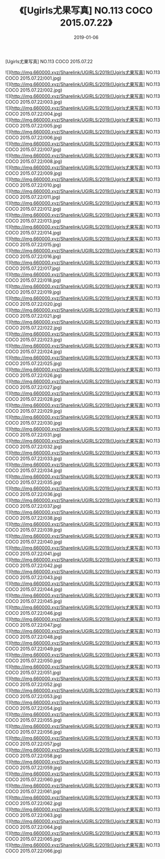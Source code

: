 ﻿---
layout: post
title:  《[Ugirls尤果写真] NO.113 COCO 2015.07.22》
date:   2019-01-06
img: http://img.660000.xyz/Sharelink/UGIRLS/2019/[Ugirls尤果写真] NO.113 COCO 2015.07.22/000.jpg
categories: [美女, 清纯, 唯美]
---

[Ugirls尤果写真] NO.113 COCO 2015.07.22

 ![](http://img.660000.xyz/Sharelink/UGIRLS/2019/[Ugirls尤果写真] NO.113 COCO 2015.07.22/001.jpg) <br>![](http://img.660000.xyz/Sharelink/UGIRLS/2019/[Ugirls尤果写真] NO.113 COCO 2015.07.22/002.jpg) <br>![](http://img.660000.xyz/Sharelink/UGIRLS/2019/[Ugirls尤果写真] NO.113 COCO 2015.07.22/003.jpg) <br>![](http://img.660000.xyz/Sharelink/UGIRLS/2019/[Ugirls尤果写真] NO.113 COCO 2015.07.22/004.jpg) <br>![](http://img.660000.xyz/Sharelink/UGIRLS/2019/[Ugirls尤果写真] NO.113 COCO 2015.07.22/005.jpg) <br>![](http://img.660000.xyz/Sharelink/UGIRLS/2019/[Ugirls尤果写真] NO.113 COCO 2015.07.22/006.jpg) <br>![](http://img.660000.xyz/Sharelink/UGIRLS/2019/[Ugirls尤果写真] NO.113 COCO 2015.07.22/007.jpg) <br>![](http://img.660000.xyz/Sharelink/UGIRLS/2019/[Ugirls尤果写真] NO.113 COCO 2015.07.22/008.jpg) <br>![](http://img.660000.xyz/Sharelink/UGIRLS/2019/[Ugirls尤果写真] NO.113 COCO 2015.07.22/009.jpg) <br>![](http://img.660000.xyz/Sharelink/UGIRLS/2019/[Ugirls尤果写真] NO.113 COCO 2015.07.22/010.jpg) <br>![](http://img.660000.xyz/Sharelink/UGIRLS/2019/[Ugirls尤果写真] NO.113 COCO 2015.07.22/011.jpg) <br>![](http://img.660000.xyz/Sharelink/UGIRLS/2019/[Ugirls尤果写真] NO.113 COCO 2015.07.22/012.jpg) <br>![](http://img.660000.xyz/Sharelink/UGIRLS/2019/[Ugirls尤果写真] NO.113 COCO 2015.07.22/013.jpg) <br>![](http://img.660000.xyz/Sharelink/UGIRLS/2019/[Ugirls尤果写真] NO.113 COCO 2015.07.22/014.jpg) <br>![](http://img.660000.xyz/Sharelink/UGIRLS/2019/[Ugirls尤果写真] NO.113 COCO 2015.07.22/015.jpg) <br>![](http://img.660000.xyz/Sharelink/UGIRLS/2019/[Ugirls尤果写真] NO.113 COCO 2015.07.22/016.jpg) <br>![](http://img.660000.xyz/Sharelink/UGIRLS/2019/[Ugirls尤果写真] NO.113 COCO 2015.07.22/017.jpg) <br>![](http://img.660000.xyz/Sharelink/UGIRLS/2019/[Ugirls尤果写真] NO.113 COCO 2015.07.22/018.jpg) <br>![](http://img.660000.xyz/Sharelink/UGIRLS/2019/[Ugirls尤果写真] NO.113 COCO 2015.07.22/019.jpg) <br>![](http://img.660000.xyz/Sharelink/UGIRLS/2019/[Ugirls尤果写真] NO.113 COCO 2015.07.22/020.jpg) <br>![](http://img.660000.xyz/Sharelink/UGIRLS/2019/[Ugirls尤果写真] NO.113 COCO 2015.07.22/021.jpg) <br>![](http://img.660000.xyz/Sharelink/UGIRLS/2019/[Ugirls尤果写真] NO.113 COCO 2015.07.22/022.jpg) <br>![](http://img.660000.xyz/Sharelink/UGIRLS/2019/[Ugirls尤果写真] NO.113 COCO 2015.07.22/023.jpg) <br>![](http://img.660000.xyz/Sharelink/UGIRLS/2019/[Ugirls尤果写真] NO.113 COCO 2015.07.22/024.jpg) <br>![](http://img.660000.xyz/Sharelink/UGIRLS/2019/[Ugirls尤果写真] NO.113 COCO 2015.07.22/025.jpg) <br>![](http://img.660000.xyz/Sharelink/UGIRLS/2019/[Ugirls尤果写真] NO.113 COCO 2015.07.22/026.jpg) <br>![](http://img.660000.xyz/Sharelink/UGIRLS/2019/[Ugirls尤果写真] NO.113 COCO 2015.07.22/027.jpg) <br>![](http://img.660000.xyz/Sharelink/UGIRLS/2019/[Ugirls尤果写真] NO.113 COCO 2015.07.22/028.jpg) <br>![](http://img.660000.xyz/Sharelink/UGIRLS/2019/[Ugirls尤果写真] NO.113 COCO 2015.07.22/029.jpg) <br>![](http://img.660000.xyz/Sharelink/UGIRLS/2019/[Ugirls尤果写真] NO.113 COCO 2015.07.22/030.jpg) <br>![](http://img.660000.xyz/Sharelink/UGIRLS/2019/[Ugirls尤果写真] NO.113 COCO 2015.07.22/031.jpg) <br>![](http://img.660000.xyz/Sharelink/UGIRLS/2019/[Ugirls尤果写真] NO.113 COCO 2015.07.22/032.jpg) <br>![](http://img.660000.xyz/Sharelink/UGIRLS/2019/[Ugirls尤果写真] NO.113 COCO 2015.07.22/033.jpg) <br>![](http://img.660000.xyz/Sharelink/UGIRLS/2019/[Ugirls尤果写真] NO.113 COCO 2015.07.22/034.jpg) <br>![](http://img.660000.xyz/Sharelink/UGIRLS/2019/[Ugirls尤果写真] NO.113 COCO 2015.07.22/035.jpg) <br>![](http://img.660000.xyz/Sharelink/UGIRLS/2019/[Ugirls尤果写真] NO.113 COCO 2015.07.22/036.jpg) <br>![](http://img.660000.xyz/Sharelink/UGIRLS/2019/[Ugirls尤果写真] NO.113 COCO 2015.07.22/037.jpg) <br>![](http://img.660000.xyz/Sharelink/UGIRLS/2019/[Ugirls尤果写真] NO.113 COCO 2015.07.22/038.jpg) <br>![](http://img.660000.xyz/Sharelink/UGIRLS/2019/[Ugirls尤果写真] NO.113 COCO 2015.07.22/039.jpg) <br>![](http://img.660000.xyz/Sharelink/UGIRLS/2019/[Ugirls尤果写真] NO.113 COCO 2015.07.22/040.jpg) <br>![](http://img.660000.xyz/Sharelink/UGIRLS/2019/[Ugirls尤果写真] NO.113 COCO 2015.07.22/041.jpg) <br>![](http://img.660000.xyz/Sharelink/UGIRLS/2019/[Ugirls尤果写真] NO.113 COCO 2015.07.22/042.jpg) <br>![](http://img.660000.xyz/Sharelink/UGIRLS/2019/[Ugirls尤果写真] NO.113 COCO 2015.07.22/043.jpg) <br>![](http://img.660000.xyz/Sharelink/UGIRLS/2019/[Ugirls尤果写真] NO.113 COCO 2015.07.22/044.jpg) <br>![](http://img.660000.xyz/Sharelink/UGIRLS/2019/[Ugirls尤果写真] NO.113 COCO 2015.07.22/045.jpg) <br>![](http://img.660000.xyz/Sharelink/UGIRLS/2019/[Ugirls尤果写真] NO.113 COCO 2015.07.22/046.jpg) <br>![](http://img.660000.xyz/Sharelink/UGIRLS/2019/[Ugirls尤果写真] NO.113 COCO 2015.07.22/047.jpg) <br>![](http://img.660000.xyz/Sharelink/UGIRLS/2019/[Ugirls尤果写真] NO.113 COCO 2015.07.22/048.jpg) <br>![](http://img.660000.xyz/Sharelink/UGIRLS/2019/[Ugirls尤果写真] NO.113 COCO 2015.07.22/049.jpg) <br>![](http://img.660000.xyz/Sharelink/UGIRLS/2019/[Ugirls尤果写真] NO.113 COCO 2015.07.22/050.jpg) <br>![](http://img.660000.xyz/Sharelink/UGIRLS/2019/[Ugirls尤果写真] NO.113 COCO 2015.07.22/051.jpg) <br>![](http://img.660000.xyz/Sharelink/UGIRLS/2019/[Ugirls尤果写真] NO.113 COCO 2015.07.22/052.jpg) <br>![](http://img.660000.xyz/Sharelink/UGIRLS/2019/[Ugirls尤果写真] NO.113 COCO 2015.07.22/053.jpg) <br>![](http://img.660000.xyz/Sharelink/UGIRLS/2019/[Ugirls尤果写真] NO.113 COCO 2015.07.22/054.jpg) <br>![](http://img.660000.xyz/Sharelink/UGIRLS/2019/[Ugirls尤果写真] NO.113 COCO 2015.07.22/055.jpg) <br>![](http://img.660000.xyz/Sharelink/UGIRLS/2019/[Ugirls尤果写真] NO.113 COCO 2015.07.22/056.jpg) <br>![](http://img.660000.xyz/Sharelink/UGIRLS/2019/[Ugirls尤果写真] NO.113 COCO 2015.07.22/057.jpg) <br>![](http://img.660000.xyz/Sharelink/UGIRLS/2019/[Ugirls尤果写真] NO.113 COCO 2015.07.22/058.jpg) <br>![](http://img.660000.xyz/Sharelink/UGIRLS/2019/[Ugirls尤果写真] NO.113 COCO 2015.07.22/059.jpg) <br>![](http://img.660000.xyz/Sharelink/UGIRLS/2019/[Ugirls尤果写真] NO.113 COCO 2015.07.22/060.jpg) <br>![](http://img.660000.xyz/Sharelink/UGIRLS/2019/[Ugirls尤果写真] NO.113 COCO 2015.07.22/061.jpg) <br>![](http://img.660000.xyz/Sharelink/UGIRLS/2019/[Ugirls尤果写真] NO.113 COCO 2015.07.22/062.jpg) <br>![](http://img.660000.xyz/Sharelink/UGIRLS/2019/[Ugirls尤果写真] NO.113 COCO 2015.07.22/063.jpg) <br>![](http://img.660000.xyz/Sharelink/UGIRLS/2019/[Ugirls尤果写真] NO.113 COCO 2015.07.22/064.jpg) <br>![](http://img.660000.xyz/Sharelink/UGIRLS/2019/[Ugirls尤果写真] NO.113 COCO 2015.07.22/065.jpg) <br>![](http://img.660000.xyz/Sharelink/UGIRLS/2019/[Ugirls尤果写真] NO.113 COCO 2015.07.22/066.jpg) <br>